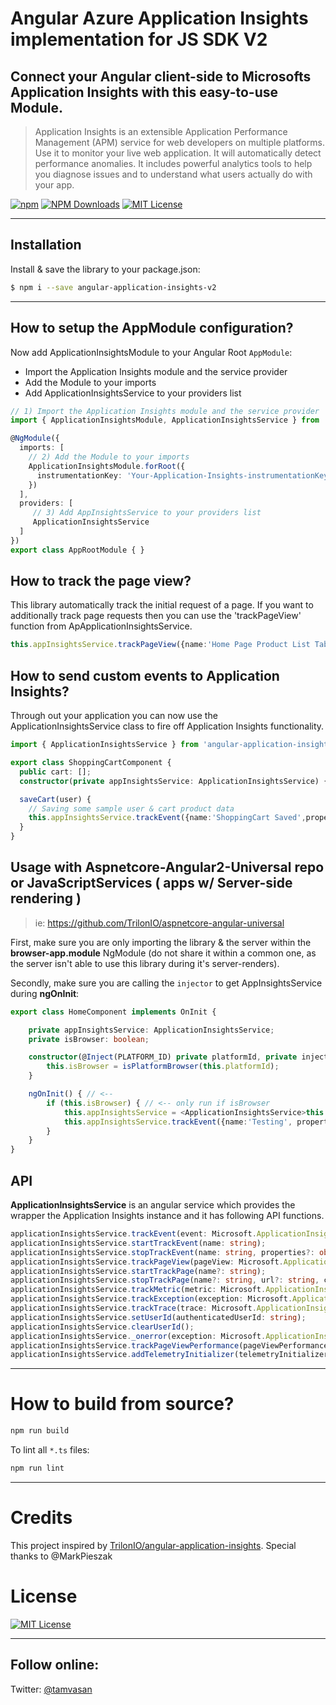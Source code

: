 # Angular Azure Application Insights implementation for JS SDK V2

## Connect your Angular client-side to Microsofts Application Insights with this easy-to-use Module.

> Application Insights is an extensible Application Performance Management (APM) service for web developers on multiple platforms. Use it to monitor your live web application. It will automatically detect performance anomalies. It includes powerful analytics tools to help you diagnose issues and to understand what users actually do with your app.

[![npm](https://img.shields.io/npm/v/angular-application-insights-v2.svg?label=npm%20version&color=5b1096&style=for-the-badge)](https://www.npmjs.com/package/angular-application-insights-v2)
[![NPM Downloads](https://img.shields.io/npm/dw/angular-application-insights-v2.svg?color=b31ae7&style=for-the-badge)](https://www.npmjs.com/package/angular-application-insights-v2)
[![MIT License](https://img.shields.io/badge/license-MIT-blue.svg?style=for-the-badge&color=e51384)](/LICENSE) 

---

## Installation

Install & save the library to your package.json:

```bash
$ npm i --save angular-application-insights-v2
```

---

## How to setup the AppModule configuration?

Now add ApplicationInsightsModule to your Angular Root `AppModule`:
* Import the Application Insights module and the service provider
* Add the Module to your imports
* Add ApplicationInsightsService to your providers list

```typescript
// 1) Import the Application Insights module and the service provider
import { ApplicationInsightsModule, ApplicationInsightsService } from 'angular-application-insights-v2';

@NgModule({
  imports: [
    // 2) Add the Module to your imports
    ApplicationInsightsModule.forRoot({
      instrumentationKey: 'Your-Application-Insights-instrumentationKey'
    })
  ],
  providers: [ 
     // 3) Add AppInsightsService to your providers list
     ApplicationInsightsService
  ]
})
export class AppRootModule { }
```
## How to track the page view?
This library automatically track the initial request of a page. If you want to additionally track page requests then you can use the 'trackPageView' function from ApApplicationInsightsService.
```ts
this.appInsightsService.trackPageView({name:'Home Page Product List Tab', uri:"https://www.products.com",isLoggedIn:true,properties: { 'user': user.id, "action": "ProductList" }});
```

## How to send custom events to Application Insights?

Through out your application you can now use the ApplicationInsightsService class to fire off Application Insights functionality.

```typescript
import { ApplicationInsightsService } from 'angular-application-insights-v2';

export class ShoppingCartComponent {
  public cart: [];
  constructor(private appInsightsService: ApplicationInsightsService) {}

  saveCart(user) {
    // Saving some sample user & cart product data
    this.appInsightsService.trackEvent({name:'ShoppingCart Saved',properties: { 'user': user.id, 'cart': cart.id }});
  }
}
```

## Usage with Aspnetcore-Angular2-Universal repo or JavaScriptServices ( apps w/ Server-side rendering )

> ie: https://github.com/TrilonIO/aspnetcore-angular-universal

First, make sure you are only importing the library & the server within the **browser-app.module** NgModule (do not share it within a common one, as the server isn't able to use this library during it's server-renders).

Secondly, make sure you are calling the `injector` to get AppInsightsService during **ngOnInit**:

```typescript
export class HomeComponent implements OnInit {

    private appInsightsService: ApplicationInsightsService;
    private isBrowser: boolean;

    constructor(@Inject(PLATFORM_ID) private platformId, private injector: Injector) {
        this.isBrowser = isPlatformBrowser(this.platformId);
    }

    ngOnInit() { // <-- 
        if (this.isBrowser) { // <-- only run if isBrowser
            this.appInsightsService = <ApplicationInsightsService>this.injector.get(ApplicationInsightsService); // <-- using the Injector, get the Service
            this.appInsightsService.trackEvent({name:'Testing', properties: { 'user': 'me' }});
        } 
    }
}
```

## API

**ApplicationInsightsService** is an angular service which provides the wrapper the Application Insights instance and it has following API functions.

```ts
applicationInsightsService.trackEvent(event: Microsoft.ApplicationInsights.IEventTelemetry, customProperties:object);
applicationInsightsService.startTrackEvent(name: string);
applicationInsightsService.stopTrackEvent(name: string, properties?: object, measurements?:object);
applicationInsightsService.trackPageView(pageView: Microsoft.ApplicationInsights.IPageViewTelemetry);
applicationInsightsService.startTrackPage(name?: string);
applicationInsightsService.stopTrackPage(name?: string, url?: string, customProperties?: object);
applicationInsightsService.trackMetric(metric: Microsoft.ApplicationInsights.IMetricTelemetry, customProperties?:object);
applicationInsightsService.trackException(exception: Microsoft.ApplicationInsights.IExceptionTelemetry);
applicationInsightsService.trackTrace(trace: Microsoft.ApplicationInsights.ITraceTelemetry, customProperties?: object);
applicationInsightsService.setUserId(authenticatedUserId: string);
applicationInsightsService.clearUserId();
applicationInsightsService._onerror(exception: Microsoft.ApplicationInsights.IAutoExceptionTelemetry);
applicationInsightsService.trackPageViewPerformance(pageViewPerformance: Microsoft.ApplicationInsights.IPageViewPerformanceTelemetry);
applicationInsightsService.addTelemetryInitializer(telemetryInitializer: (item: Microsoft.ApplicationInsights.ITelemetryItem) => boolean | void);
```
---

# How to build from source?

```bash
npm run build
```

To lint all `*.ts` files:

```bash
npm run lint
```

----

# Credits

This project inspired by [TrilonIO/angular-application-insights](https://github.com/TrilonIO/angular-application-insights). Special thanks to @MarkPieszak


# License

[![MIT License](https://img.shields.io/badge/license-MIT-blue.svg?style=for-the-badge&color=e51384)](/LICENSE) 

----

## Follow online:

Twitter: [@tamvasan](https://twitter.com/tamvasan)

